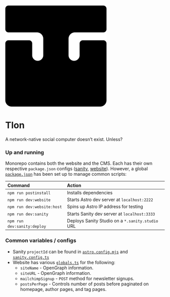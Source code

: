 ![Tlon logo](/website/public/icon.svg)

# Tlon

A network-native social computer doesn’t exist. Unless?

### Up and running

Monorepo contains both the website and the CMS. Each has their own respective `package.json` configs ([sanity](/sanity/package.json), [website](/website/package.json)). However, a global [`package.json`](/package.json) has been set up to manage common scripts:

| Command                     | Action                                           |
| :-------------------------- | :----------------------------------------------- |
| `npm run postinstall`       | Installs dependencies                            |
| `npm run dev:website`       | Starts Astro dev server at `localhost:2222`      |
| `npm run dev:website:host`  | Spins up Astro IP address for testing            |
| `npm run dev:sanity`        | Starts Sanity dev server at `localhost:3333`     |
| `npm run dev:sanity:deploy` | Deploys Sanity Studio on a `*.sanity.studio` URL |

### Common variables / configs

- Sanity `projectId` can be found in [`astro.config.mjs`](/website/astro.config.mjs) and [`sanity.config.ts`](/sanity/sanity.config.ts)
- Website has various [`globals.ts`](/website/src/utils/globals.ts) for the following:
  - `siteName` - OpenGraph information.
  - `siteURL` - OpenGraph information.
  - `mailchimpSignup` - `POST` method for newsletter signups.
  - `postsPerPage` - Controls number of posts before paginated on homepage, author pages, and tag pages.
